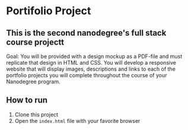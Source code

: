# Portifolio Project

## This is the second nanodegree's full stack course projectt

Goal: You will be provided with a design mockup as a PDF-file and must replicate that design in HTML and CSS. You will develop a responsive website that will display images, descriptions and links to each of the portfolio projects you will complete throughout the course of your Nanodegree program.

## How to run

1. Clone this project
2. Open the ```index.html``` file with your favorite browser